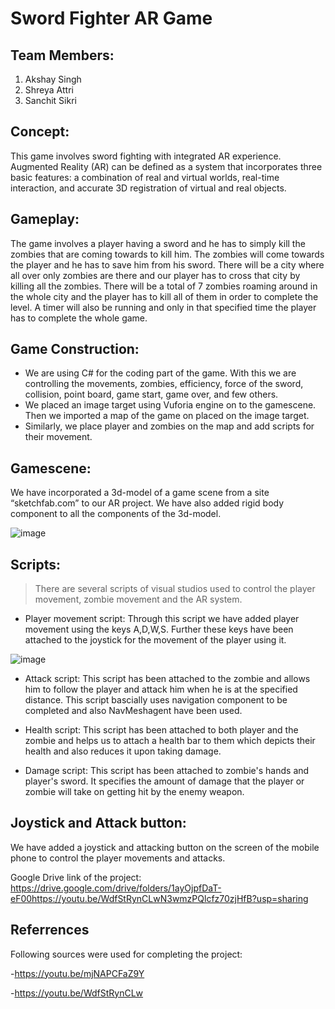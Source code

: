 # **Sword Fighter AR Game**
## Team Members:
1. Akshay Singh
2. Shreya Attri
3. Sanchit Sikri

## **Concept:**
This game involves sword fighting with integrated AR experience. Augmented Reality (AR) can be defined as a system that incorporates three basic features: a combination of real and virtual worlds, real-time interaction, and accurate 3D registration of virtual and real objects.

## **Gameplay:**
The game involves a player having a sword and he has to simply kill the zombies that are coming towards to kill him. The zombies will come towards the player and he has to save him from his sword. There will be a city where all over only zombies are there and our player has to cross that city by killing all the zombies. There will be a total of 7 zombies roaming around in the whole city and the player has to kill all of them in order to complete the level. A timer will also be running and only in that specified time the player has to complete the whole game. 

## **Game Construction:**
- We are using C# for the coding part of the game. With this we are controlling the movements, zombies, efficiency, force of the sword, collision, point board, game start, game over, and few others. 
- We placed an image target using Vuforia engine on to the gamescene. Then we imported a map of the game on placed on the image target.
- Similarly, we place player and zombies on the map and add scripts for their movement. 

## **Gamescene:**
We have incorporated a 3d-model of a game scene from a site “sketchfab.com” to our AR project. We have also added rigid body component to all the components of the 3d-model.

![image](https://user-images.githubusercontent.com/79785530/119209240-2c53a380-bac3-11eb-889b-fc8e3794e4fe.png)


## **Scripts:**
> There are several scripts of visual studios used to control the player movement, zombie movement and the AR system.
- Player movement script:
  Through this script we have added player movement using the keys A,D,W,S. Further these keys have been attached to the joystick for the movement of the player using it.


![image](https://user-images.githubusercontent.com/79785530/119209164-ce26c080-bac2-11eb-95a0-848b4ab1e68b.png)


- Attack script:
  This script has been attached to the zombie and allows him to follow the player and attack him when he is at the specified distance. This script bascially uses navigation     component to be completed and also NavMeshagent have been used. 

- Health script:
  This script has been attached to both player and the zombie and helps us to attach a health bar to them which depicts their health and also reduces it upon taking damage.
- Damage script:
  This script has been attached to zombie's hands and player's sword. It specifies the amount of damage that the player or zombie will take on getting hit by the enemy
  weapon.
## **Joystick and Attack button:**
We have added a joystick and attacking button on the screen of the mobile phone to control the player movements and attacks.


Google Drive link of the project:
https://drive.google.com/drive/folders/1ayOjpfDaT-eF00https://youtu.be/WdfStRynCLwN3wmzPQlcfz70zjHfB?usp=sharing

## **Referrences**
Following sources were used for completing the project:
>
-https://youtu.be/mjNAPCFaZ9Y

-https://youtu.be/WdfStRynCLw
